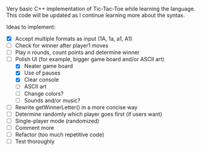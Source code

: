Very basic C++ implementation of Tic-Tac-Toe while learning the language. This code will be updated as I continue learning more about the syntax.

Ideas to implement:
- [x] Accept multiple formats as input (1A, 1a, a1, A1)
- [ ] Check for winner after player1 moves
- [ ] Play n rounds, count points and determine winner
- [ ] Polish UI (for example, bigger game board and/or ASCII art)
	- [x] Neater game board 
	- [x] Use of pauses
	- [x] Clear console
	- [ ] ASCII art
	- [ ] Change colors?
	- [ ] Sounds and/or music?
- [ ] Rewrite getWinnerLetter() in a more concise way
- [ ] Determine randomly which player goes first (if users want)
- [ ] Single-player mode (randomized)
- [ ] Comment more
- [ ] Refactor (too much repetitive code)
- [ ] Test thoroughly